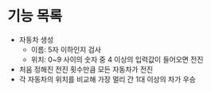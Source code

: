 # 기능 목록

- 자동차 생성
  - 이름: 5자 이하인지 검사
  - 위치: 0~9 사이의 숫자 중 4 이상의 입력값이 들어오면 전진
- 처음 정해진 전진 횟수만큼 모든 자동차가 전진
- 각 자동차의 위치를 비교해 가장 멀리 간 1대 이상의 차가 우승
